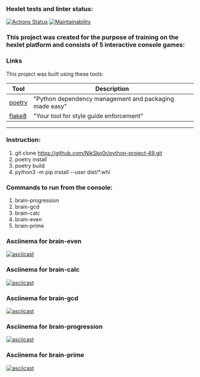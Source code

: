 ### Hexlet tests and linter status:
[![Actions Status](https://github.com/NikSko0r/python-project-49/actions/workflows/hexlet-check.yml/badge.svg)](https://github.com/NikSko0r/python-project-49/actions)
[![Maintainability](https://api.codeclimate.com/v1/badges/650bf104e99f51840b87/maintainability)](https://codeclimate.com/github/NikSko0r/python-project-49/maintainability)

### This project was created for the purpose of training on the hexlet platform and consists of 5 interactive console games:


### Links

This project was built using these tools:

| Tool                                                                        | Description                                             |
|-----------------------------------------------------------------------------|---------------------------------------------------------|
| [poetry](https://python-poetry.org/)                                        | "Python dependency management and packaging made easy"  |         |
| [flake8](https://flake8.pycqa.org/)                                         | "Your tool for style guide enforcement" |

---

### Instruction:

1) git clone https://github.com/NikSko0r/python-project-49.git
2) poetry install
3) poetry build
4) python3 -m pip install --user dist/*.whl

### Commands to run from the console:

1) brain-progression
2) brain-gcd
3) brain-calc
4) brain-even
5) brain-prime

### Asciinema for brain-even
[![asciicast](https://asciinema.org/a/629244.svg)](https://asciinema.org/a/629244)

### Asciinema for brain-calc
[![asciicast](https://asciinema.org/a/wAFXB6UpzN7gaB4cyHMhlPR9w.svg)](https://asciinema.org/a/wAFXB6UpzN7gaB4cyHMhlPR9w)

### Asciinema for brain-gcd
[![asciicast](https://asciinema.org/a/dVSLDVcRx5qngmmjL7NTXB89Q.svg)](https://asciinema.org/a/dVSLDVcRx5qngmmjL7NTXB89Q)

### Asciinema for brain-progression
[![asciicast](https://asciinema.org/a/PbpTvFbN6ppcSmu53XY1G15Wk.svg)](https://asciinema.org/a/PbpTvFbN6ppcSmu53XY1G15Wk)

### Asciinema for brain-prime
[![asciicast](https://asciinema.org/a/Zc3bnADgm0LhCMfpZoy2Nu8rL.svg)](https://asciinema.org/a/Zc3bnADgm0LhCMfpZoy2Nu8rL)
